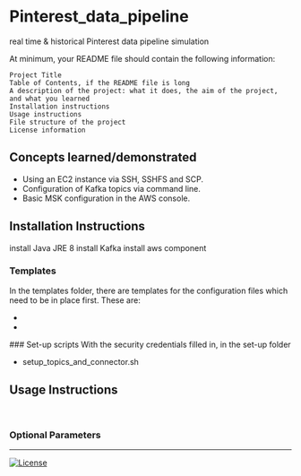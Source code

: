 # Pinterest_data_pipeline
real time &amp; historical Pinterest data pipeline simulation


At minimum, your README file should contain the following information:

    Project Title
    Table of Contents, if the README file is long
    A description of the project: what it does, the aim of the project, and what you learned
    Installation instructions
    Usage instructions
    File structure of the project
    License information


## Concepts learned/demonstrated
<ul>
<li>Using an EC2 instance via SSH, SSHFS and SCP.
<li>Configuration of Kafka topics via command line.
<li>Basic MSK configuration in the AWS console.
</ul>

## Installation Instructions
install Java JRE 8
install Kafka
install aws component
### Templates
In the templates folder, there are templates for the configuration files which need to be in place first. These are:
<ul>
<li>
<li>
</ul>
### Set-up scripts
With the security credentials filled in, in the set-up folder
<ul>
<li>setup_topics_and_connector.sh
</ul>

## Usage Instructions
<br>


### Optional Parameters
<hr>

[![License](https://img.shields.io/badge/License-Boost_1.0-lightblue.svg)](https://www.boost.org/LICENSE_1_0.txt)

